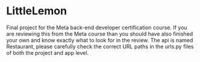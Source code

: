 # LittleLemon
Final project for the Meta back-end developer certification course.
If you are reviewing this from the Meta course than you should have also finished your own and know exactly what to look for in the review.
The api is named Restaurant, please carefully check the correct URL paths in the urls.py files of both the project and app level.
